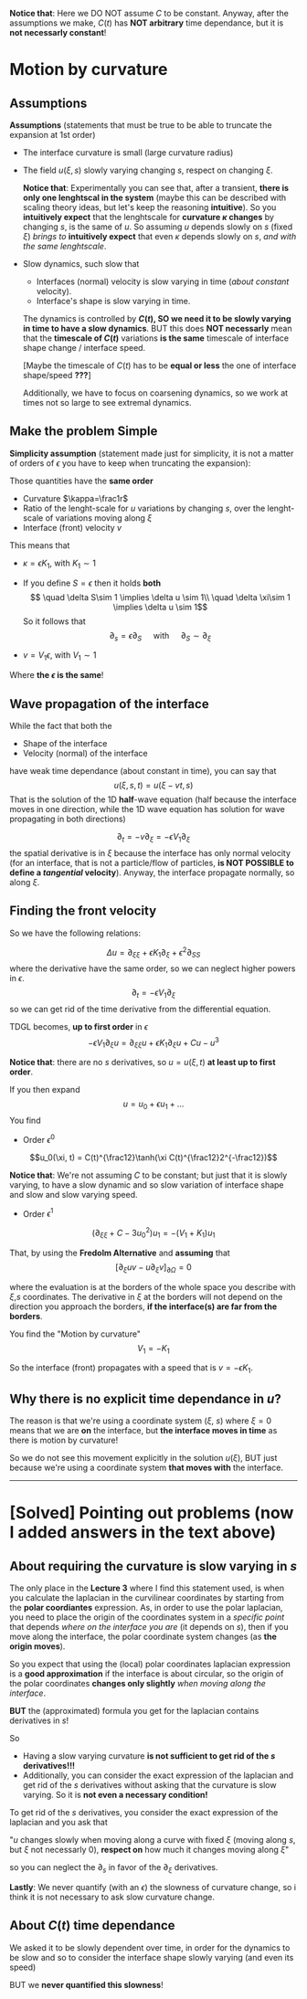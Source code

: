 **Notice that**: Here we DO NOT assume $C$ to be constant.
Anyway, after the assumptions we make, $C(t)$ has **NOT arbitrary** time dependance, but it is **not necessarly constant**!

# Motion by curvature

## Assumptions
**Assumptions** (statements that must be true to be able to truncate the expansion at 1st order)

- The interface curvature is small (large curvature radius)
- The field $u(\xi, s)$ slowly varying changing $s$, respect on changing $\xi$.

    **Notice that**: Experimentally you can see that, after a transient, **there is only one lenghtscal in the system** (maybe this can be described with scaling theory ideas, but let's keep the reasoning **intuitive**).
    So you **intuitively expect** that the lenghtscale for **curvature $\kappa$ changes** by changing $s$, is the same of $u$.
    So assuming $u$ depends slowly on $s$ (fixed $\xi$) _brings to_ **intuitively expect** that even $\kappa$ depends slowly on $s$, _and with the same lenghtscale_.

- Slow dynamics, such slow that
    - Interfaces (normal) velocity is slow varying in time (_about constant_ velocity).
    - Interface's shape is slow varying in time.

    The dynamics is controlled by **$C(t)$, SO we need it to be slowly varying in time to have a slow dynamics**.
    BUT this does **NOT necessarly** mean that the **timescale of $C(t)$** variations **is the same** timescale of interface shape change / interface speed.
    
    [Maybe the timescale of $C(t)$ has to be **equal or less** the one of interface shape/speed **???**]

    Additionally, we have to focus on coarsening dynamics, so we work at times not so large to see extremal dynamics.

## Make the problem Simple

**Simplicity assumption** (statement made just for simplicity, it is not a matter of orders of $\epsilon$ you have to keep when truncating the expansion):

Those quantities have the **same order**
- Curvature $\kappa=\frac1r$
- Ratio of the lenght-scale for $u$ variations by changing $s$, over the lenght-scale of variations moving along $\xi$
- Interface (front) velocity $v$

This means that
- $\kappa = \epsilon K_1$, with $K_1\sim 1$
- If you define $S=\epsilon$ then it holds **both**
    $$ \quad \delta S\sim 1 \implies \delta u \sim 1\\
    \quad \delta \xi\sim 1 \implies \delta u \sim 1$$
    So it follows that
    $$\partial_s = \epsilon\partial_{S} \quad\text{ with } \quad\partial_S \sim \partial_{\xi}$$

- $v = V_1\epsilon$, with $V_1\sim 1$

Where **the $\epsilon$ is the same**!


## Wave propagation of the interface

While the fact that both the
- Shape of the interface
- Velocity (normal) of the interface

have weak time dependance (about constant in time), you can say that
$$u(\xi,s,t) = u(\xi-vt, s)$$
That is the solution of the 1D **half**-wave equation (half because the interface moves in one direction, while the 1D wave equation has solution for wave propagating in both directions)

$$\partial_t = -v\partial_{\xi} = -\epsilon V_1\partial_{\xi}$$
the spatial derivative is in $\xi$ because the interface has only normal velocity (for an interface, that is not a particle/flow of particles, **is NOT POSSIBLE to define a _tangential_ velocity**).
Anyway, the interface propagate normally, so along $\xi$.

## Finding the front velocity

So we have the following relations:

$$\Delta u = \partial_{\xi\xi} + \epsilon K_1\partial_{\xi} + \epsilon^2\partial_{SS}$$
where the derivative have the same order, so we can neglect higher powers in $\epsilon$.
$$\partial_t = -\epsilon V_1 \partial_{\xi}$$
so we can get rid of the time derivative from the differential equation.

TDGL becomes, **up to first order** in $\epsilon$
$$-\epsilon V_1\partial_{\xi} u= \partial_{\xi\xi} u+ \epsilon K_1\partial_{\xi} u+ Cu - u^3$$

**Notice that**: there are no $s$ derivatives, so $u = u(\xi, t)$ **at least up to first order**. 

If you then expand
$$u = u_0 + \epsilon u_1 + ...$$
You find
- Order $\epsilon^0$

$$u_0(\xi, t) = C(t)^{\frac12}\tanh(\xi C(t)^{\frac12}2^{-\frac12})$$

**Notice that**: We're not assuming $C$ to be constant; but just that it is slowly varying, to have a slow dynamic and so slow variation of interface shape and slow and slow varying speed.

- Order $\epsilon^1$

$$(\partial_{\xi\xi} + C -3u_0^2)u_{1} = -(V_1 + K_1)u_{1}$$

That, by using the **Fredolm Alternative** and **assuming** that
$$[\partial_{\xi}u v - u\partial_{\xi}v]_{\partial\Omega} = 0$$

where the evaluation is at the borders of the whole space you describe with $\xi$,$s$ coordinates.
The derivative in $\xi$ at the borders will not depend on the direction you approach the borders, **if the interface(s) are far from the borders**.

You find the "Motion by curvature"
$$V_1 = -K_1$$

So the interface (front) propagates with a speed that is $v = -\epsilon K_1$.


## Why there is no explicit time dependance in $u$?

The reason is that we're using a coordinate system ($\xi$, $s$) where $\xi = 0$ means that we are **on** the interface, but **the interface moves in time** as there is motion by curvature!

So we do not see this movement explicitly in the solution $u(\xi)$, BUT just because we're using a coordinate system **that moves with** the interface.


--------------------------


# [Solved] Pointing out problems (now I added answers in the text above)
## About requiring the curvature is slow varying in $s$

The only place in the **Lecture 3** where I find this statement used, is when you calculate the laplacian in the curvilinear coordinates by starting from the **polar coordiantes** expression.
As, in order to use the polar laplacian, you need to place the origin of the coordinates system in a _specific point_ that depends _where on the interface you are_ (it depends on $s$), then if you move along the interface, the polar coordinate system changes (as **the origin moves**).

So you expect that using the (local) polar coordinates laplacian expression is a **good approximation** if the interface is about circular, so the origin of the polar coordinates **changes only slightly** _when moving along the interface_.

**BUT** the (approximated) formula you get for the laplacian contains derivatives in $s$!

So 
- Having a slow varying curvature **is not sufficient to get rid of the $s$ derivatives!!!**
- Additionally, you can consider the exact expression of the laplacian and get rid of the $s$ derivatives without asking that the curvature is slow varying. So it is **not even a necessary condition!**

To get rid of the $s$ derivatives, you consider the exact expression of the laplacian and you ask that

"$u$ changes slowly when moving along a curve with fixed $\xi$ (moving along $s$, but $\xi$ not necessarly 0), **respect on** how much it changes moving along $\xi$"

so you can neglect the $\partial_{s}$ in favor of the $\partial_{\xi}$ derivatives.

**Lastly**: We never quantify (with an $\epsilon$) the slowness of curvature change, so i think it is not necessary to ask slow curvature change.

## About $C(t)$ time dependance
We asked it to be slowly dependent over time, in order for the dynamics to be slow and so to consider the interface shape slowly varying (and even its speed)

BUT we **never quantified this slowness**!
